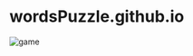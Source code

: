 # wordsPuzzle.github.io
![game](https://user-images.githubusercontent.com/91003709/204591422-fde2f0c6-0c09-46e7-952b-cebadbe92743.jpg)
